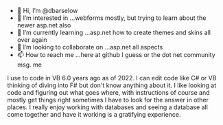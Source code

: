 - 👋 Hi, I’m @dbarselow
- 👀 I’m interested in ...webforms mostly, but trying to learn about the newer asp.net also 
- 🌱 I’m currently learning ...asp.net how to create themes and skins all over again
- 💞️ I’m looking to collaborate on ...asp.net all aspects
- 📫 How to reach me ...here at github I guess or the dot net community msg. me

I use to code in VB 6.0 years ago as of 2022. I can edit code like C# or VB thinking of diving into F# but don't know anything about it.
I like looking at code and figuring out what goes where, with instructions of course and mostly get things right sometimes I have to look 
for the answer in other places. I really enjoy working with databases and seeing a database all come together and have it working
is a gratifying experience.

